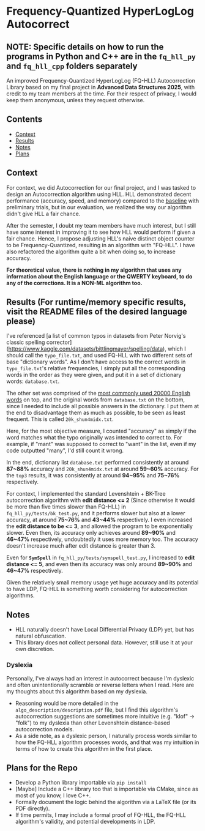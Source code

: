 # Frequency-Quantized HyperLogLog Autocorrect

## NOTE: Specific details on how to run the programs in Python and C++ are in the `fq_hll_py` and `fq_hll_cpp` folders separately

An improved Frequency-Quantized HyperLogLog (FQ-HLL) Autocorrection Library based on my final project in **Advanced Data Structures 2025**, with credit to my team members at the time. For their respect of privacy, I would keep them anonymous, unless they request otherwise.

## Contents
- [Context](#context)
- [Results](#results)
- [Notes](#notes)
- [Plans](#plans-for-the-repo)

## Context
For context, we did Autocorrection for our final project, and I was tasked to design an Autocorrection algorithm using HLL. HLL demonstrated decent performance (accuracy, speed, and memory) compared to the [baseline](https://arxiv.org/pdf/2208.05264) with preliminary trials, but in our evaluation, we realized the way our algorithm didn't give HLL a fair chance. 

After the semester, I doubt my team members have much interest, but I still have some interest in improving it to see how HLL would perform if given a fair chance. Hence, I propose adjusting HLL's naive distinct object counter to be Frequency-Quantized, resulting in an algorithm with "FQ-HLL". I have also refactored the algorithm quite a bit when doing so, to increase accuracy.

**For theoretical value, there is nothing in my algorithm that uses any information about the English language or the QWERTY keyboard, to do any of the corrections. It is a NON-ML algorithm too.**

## Results (For runtime/memory specific results, visit the README files of the desired language please)
I've referenced [a list of common typos in datasets from Peter Norvig's classic spelling corrector] (https://www.kaggle.com/datasets/bittlingmayer/spelling/data), which I should call the `typo_file.txt`, and used FQ-HLL with two different sets of base "dictionary words". As I don't have access to the correct words in `typo_file.txt`'s relative frequencies, I simply put all the corresponding words in the order as they were given, and put it in a set of dictionary words: `database.txt`. 

The other set was comprised of the [most commonly used 20000 English words](https://github.com/first20hours/google-10000-english/blob/master/20k.txt) on top, and the original words from `database.txt` on the bottom, since I needed to include all possible answers in the dictionary. I put them at the end to disadvantage them as much as possible, to be seen as least frequent. This is called `20k_shun4midx.txt`.

Here, for the most objective measure, I counted "accuracy" as simply if the word matches what the typo originally was intended to correct to. For example, if "mant" was supposed to correct to "want" in the list, even if my code outputted "many", I'd still count it wrong.

In the end, dictionary list `database.txt` performed consistently at around **87~88%** accuracy and `20k_shun4midx.txt` at around **59~60%** accuracy. For the `top3` results, it was consistently at around **94~95%** and **75~76%** respectively.

For context, I implemented the standard Levenshtein + BK-Tree autocorrection algorithm with **edit distance <= 2** (Since otherwise it would be more than five times slower than FQ-HLL) in `fq_hll_py/tests/bk_test.py`, and it performs slower but also at a lower accuracy, at around **75~76%** and **43~44%** respectively. I even increased the **edit distance to be <= 3**, and allowed the program to be exponentially slower. Even then, its accuracy only achieves around **89~90%** and **46~47%** respectively, undoubtedly it uses more memory too. The accuracy doesn't increase much after edit distance is greater than 3.

Even for **`SymSpell`** in `fq_hll_py/tests/symspell_test.py`, I increased to **edit distance <= 5**, and even then its accuracy was only around **89~90%** and **46~47%** respectively. 

Given the relatively small memory usage yet huge accuracy and its potential to have LDP, FQ-HLL is something worth considering for autocorrection algorithms.

## Notes
 - HLL naturally doesn't have Local Differential Privacy (LDP) yet, but has natural obfuscation.
 - This library does not collect personal data. However, still use it at your own discretion.
 
### Dyslexia
Personally, I've always had an interest in autocorrect because I'm dyslexic and often unintentionally scramble or reverse letters when I read. Here are my thoughts about this algorithm based on my dyslexia.
 - Reasoning would be more detailed in the `algo_description/description.pdf` file, but I find this algorithm's autocorrection suggestions are sometimes more intuitive (e.g. "klof" -> "folk") to my dyslexia than other Levenshtein distance-based autocorrection models.
 - As a side note, as a dyslexic person, I naturally process words similar to how the FQ-HLL algorithm processes words, and that was my intuition in terms of how to create this algorithm in the first place.

## Plans for the Repo
 - Develop a Python library importable via `pip install`
 - [Maybe] Include a C++ library too that is importable via CMake, since as most of you know, I love C++.
 - Formally document the logic behind the algorithm via a LaTeX file (or its PDF directly).
 - If time permits, I may include a formal proof of FQ-HLL, the FQ-HLL algorithm's validity, and potential developments in LDP.